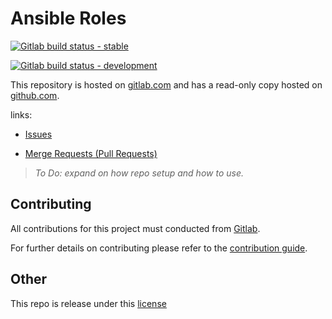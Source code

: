 # Ansible Roles

[![Gitlab build status - stable](https://img.shields.io/badge/dynamic/json?color=ff782e&label=Build%20%5B%20Stable%20%5D&query=0.status&url=https%3A%2F%2Fgitlab.com%2Fapi%2Fv4%2Fprojects%2F28543717%2Fpipelines%3Fref%3Dmaster&logo=gitlab&style=plastic)](https://gitlab.com/nofusscomputing/projects/gitlab-ci)


[![Gitlab build status - development](https://img.shields.io/badge/dynamic/json?color=ff782e&label=Build%20[%20Development%20]&query=0.status&url=https%3A%2F%2Fgitlab.com%2Fapi%2Fv4%2Fprojects%2F28543717%2Fpipelines%3Fref%3Ddevelopment&logo=gitlab&style=plastic)](https://gitlab.com/nofusscomputing/projects/gitlab-ci)


This repository is hosted on [gitlab.com](https://gitlab.com/nofusscomputing/projects/gitlab-ci) and has a read-only copy hosted on [github.com](https://github.com/NoFussComputing/gitlab-ci).

links:
- [Issues](https://gitlab.com/nofusscomputing/projects/gitlab-ci/-/issues)

- [Merge Requests (Pull Requests)](https://gitlab.com/nofusscomputing/projects/gitlab-ci/-/merge_requests)


> *To Do: expand on how repo setup and how to use.*


## Contributing
All contributions for this project must conducted from [Gitlab](https://gitlab.com/nofusscomputing/projects/gitlab-ci).

For further details on contributing please refer to the [contribution guide](CONTRIBUTING.md).


## Other

This repo is release under this [license](LICENSE)

